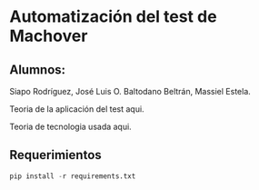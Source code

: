 # Automatización del test de Machover

## Alumnos:
Siapo Rodríguez, José Luis O.
Baltodano Beltrán, Massiel Estela.

Teoria de la aplicación del test aqui.

Teoria de tecnologia usada aqui.

## Requerimientos


``` python
pip install -r requirements.txt
```
